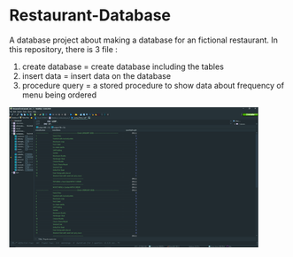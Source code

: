 # Restaurant-Database

A database project about making a database for an fictional restaurant. In this repository, there is 3 file :
1. create database = create database including the tables 
2. insert data = insert data on the database
3. procedure query = a stored procedure to show data about frequency of menu being ordered

<img src ="screenshots/result.png" width="450">

